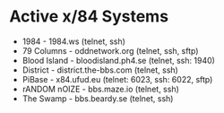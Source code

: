 # Active x/84 Systems

- 1984 - 1984.ws (telnet, ssh)
- 79 Columns - oddnetwork.org (telnet, ssh, sftp)
- Blood Island - bloodisland.ph4.se (telnet, ssh: 1940)
- District - district.the-bbs.com (telnet, ssh)
- PiBase - x84.ufud.eu (telnet: 6023, ssh: 6022, sftp)
- rANDOM nOIZE - bbs.maze.io (telnet, ssh)
- The Swamp - bbs.beardy.se (telnet, ssh)
